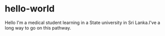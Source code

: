 # hello-world
Hello I'm a medical student
learning in a State university
in Sri Lanka.I've a long way to go on this pathway.
